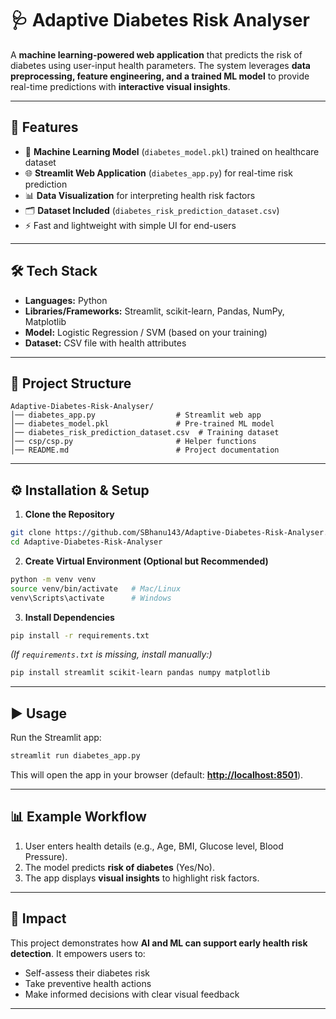 # 🩺 Adaptive Diabetes Risk Analyser

A **machine learning-powered web application** that predicts the risk of diabetes using user-input health parameters. The system leverages **data preprocessing, feature engineering, and a trained ML model** to provide real-time predictions with **interactive visual insights**.

---

## 🚀 Features

* 🧠 **Machine Learning Model** (`diabetes_model.pkl`) trained on healthcare dataset
* 🌐 **Streamlit Web Application** (`diabetes_app.py`) for real-time risk prediction
* 📊 **Data Visualization** for interpreting health risk factors
* 🗂️ **Dataset Included** (`diabetes_risk_prediction_dataset.csv`)
* ⚡ Fast and lightweight with simple UI for end-users

---

## 🛠️ Tech Stack

* **Languages:** Python
* **Libraries/Frameworks:** Streamlit, scikit-learn, Pandas, NumPy, Matplotlib
* **Model:** Logistic Regression / SVM (based on your training)
* **Dataset:** CSV file with health attributes

---

## 📂 Project Structure

```
Adaptive-Diabetes-Risk-Analyser/
│── diabetes_app.py                  # Streamlit web app
│── diabetes_model.pkl               # Pre-trained ML model
│── diabetes_risk_prediction_dataset.csv  # Training dataset
│── csp/csp.py                       # Helper functions
│── README.md                        # Project documentation
```

---

## ⚙️ Installation & Setup

1. **Clone the Repository**

```bash
git clone https://github.com/SBhanu143/Adaptive-Diabetes-Risk-Analyser.git
cd Adaptive-Diabetes-Risk-Analyser
```

2. **Create Virtual Environment (Optional but Recommended)**

```bash
python -m venv venv
source venv/bin/activate   # Mac/Linux
venv\Scripts\activate      # Windows
```

3. **Install Dependencies**

```bash
pip install -r requirements.txt
```

*(If `requirements.txt` is missing, install manually:)*

```bash
pip install streamlit scikit-learn pandas numpy matplotlib
```

---

## ▶️ Usage

Run the Streamlit app:

```bash
streamlit run diabetes_app.py
```

This will open the app in your browser (default: **[http://localhost:8501](http://localhost:8501)**).

---

## 📊 Example Workflow

1. User enters health details (e.g., Age, BMI, Glucose level, Blood Pressure).
2. The model predicts **risk of diabetes** (Yes/No).
3. The app displays **visual insights** to highlight risk factors.

---


## 🌟 Impact

This project demonstrates how **AI and ML can support early health risk detection**.
It empowers users to:

* Self-assess their diabetes risk
* Take preventive health actions
* Make informed decisions with clear visual feedback

---
